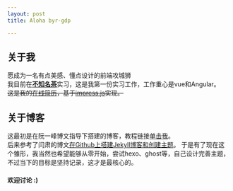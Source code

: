 ```yaml
---
layout: post
title: Aloha byr-gdp

---
```


## 关于我

愿成为一名有点美感、懂点设计的前端攻城狮  
我目前在[**不知名茶**](http://www.yeatea.com)实习，这是我第一份实习工作，工作重心是vue和Angular。  
<del>这是我的[在线简历](http://byr-gdp.github.io/resume_impress.js)，基于[impress.js](https://github.com/bartaz/impress.js/)实现。</del> 

## 关于博客

这最初是在阮一峰博文指导下搭建的博客，教程链接[单击我](http://www.ruanyifeng.com/blog/2012/08/blogging_with_jekyll.html)。  
后来参考了闫肃的博文[在Github上搭建Jekyll博客和创建主题](http://yansu.org/2014/02/12/how-to-deploy-a-blog-on-github-by-jekyll.html"在Github上搭建Jekyll博客和创建主题")。  
于是有了现在这个雏形，我当然也希望能够从零开始，尝试hexo、ghost等，自己设计完善主题，不过当下的目标是坚持记录，这才是最核心的。  

#### 欢迎讨论  :)
 

